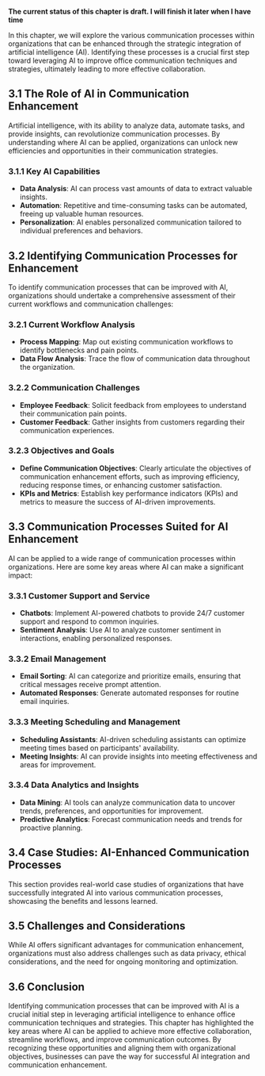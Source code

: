 **The current status of this chapter is draft. I will finish it later when I have time**

In this chapter, we will explore the various communication processes within organizations that can be enhanced through the strategic integration of artificial intelligence (AI). Identifying these processes is a crucial first step toward leveraging AI to improve office communication techniques and strategies, ultimately leading to more effective collaboration.

3.1 The Role of AI in Communication Enhancement
-----------------------------------------------

Artificial intelligence, with its ability to analyze data, automate tasks, and provide insights, can revolutionize communication processes. By understanding where AI can be applied, organizations can unlock new efficiencies and opportunities in their communication strategies.

### 3.1.1 Key AI Capabilities

* **Data Analysis**: AI can process vast amounts of data to extract valuable insights.
* **Automation**: Repetitive and time-consuming tasks can be automated, freeing up valuable human resources.
* **Personalization**: AI enables personalized communication tailored to individual preferences and behaviors.

3.2 Identifying Communication Processes for Enhancement
-------------------------------------------------------

To identify communication processes that can be improved with AI, organizations should undertake a comprehensive assessment of their current workflows and communication challenges:

### 3.2.1 Current Workflow Analysis

* **Process Mapping**: Map out existing communication workflows to identify bottlenecks and pain points.
* **Data Flow Analysis**: Trace the flow of communication data throughout the organization.

### 3.2.2 Communication Challenges

* **Employee Feedback**: Solicit feedback from employees to understand their communication pain points.
* **Customer Feedback**: Gather insights from customers regarding their communication experiences.

### 3.2.3 Objectives and Goals

* **Define Communication Objectives**: Clearly articulate the objectives of communication enhancement efforts, such as improving efficiency, reducing response times, or enhancing customer satisfaction.
* **KPIs and Metrics**: Establish key performance indicators (KPIs) and metrics to measure the success of AI-driven improvements.

3.3 Communication Processes Suited for AI Enhancement
-----------------------------------------------------

AI can be applied to a wide range of communication processes within organizations. Here are some key areas where AI can make a significant impact:

### 3.3.1 Customer Support and Service

* **Chatbots**: Implement AI-powered chatbots to provide 24/7 customer support and respond to common inquiries.
* **Sentiment Analysis**: Use AI to analyze customer sentiment in interactions, enabling personalized responses.

### 3.3.2 Email Management

* **Email Sorting**: AI can categorize and prioritize emails, ensuring that critical messages receive prompt attention.
* **Automated Responses**: Generate automated responses for routine email inquiries.

### 3.3.3 Meeting Scheduling and Management

* **Scheduling Assistants**: AI-driven scheduling assistants can optimize meeting times based on participants' availability.
* **Meeting Insights**: AI can provide insights into meeting effectiveness and areas for improvement.

### 3.3.4 Data Analytics and Insights

* **Data Mining**: AI tools can analyze communication data to uncover trends, preferences, and opportunities for improvement.
* **Predictive Analytics**: Forecast communication needs and trends for proactive planning.

3.4 Case Studies: AI-Enhanced Communication Processes
-----------------------------------------------------

This section provides real-world case studies of organizations that have successfully integrated AI into various communication processes, showcasing the benefits and lessons learned.

3.5 Challenges and Considerations
---------------------------------

While AI offers significant advantages for communication enhancement, organizations must also address challenges such as data privacy, ethical considerations, and the need for ongoing monitoring and optimization.

3.6 Conclusion
--------------

Identifying communication processes that can be improved with AI is a crucial initial step in leveraging artificial intelligence to enhance office communication techniques and strategies. This chapter has highlighted the key areas where AI can be applied to achieve more effective collaboration, streamline workflows, and improve communication outcomes. By recognizing these opportunities and aligning them with organizational objectives, businesses can pave the way for successful AI integration and communication enhancement.
